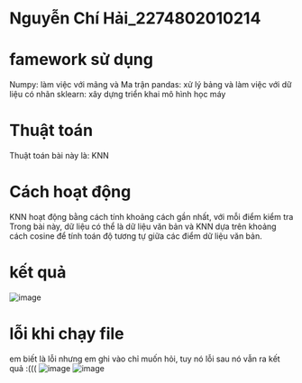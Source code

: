 # Nguyễn Chí Hải_2274802010214
# famework sử dụng
Numpy: làm việc với mãng và Ma trận pandas: xử lý bảng và làm việc với dữ liệu có nhãn sklearn: xây dựng triển khai mô hình học máy
# Thuật toán
Thuật toán bài này là: KNN 
# Cách hoạt động
KNN hoạt động bằng cách tính khoảng cách gần nhất, với mỗi điểm kiểm tra 
Trong bài này, dữ liệu có thể là dữ liệu văn bản và KNN dựa trên khoảng cách cosine để tính toán độ tương tự giữa các điểm dữ liệu văn bản.
# kết quả
![image](https://github.com/user-attachments/assets/ca01e23a-23ca-4bfd-8516-42448ffed810)

# lỗi khi chạy file 
em biết là lỗi nhưng em ghi vào chỉ muốn hỏi, tuy nó lỗi sau nó vẫn ra kết quả :((( 
![image](https://github.com/user-attachments/assets/a0b9729c-22f5-480a-a3da-90dba11a59cd)
![image](https://github.com/user-attachments/assets/c495ff3d-9c99-4459-8a0e-4b232ed28e2b)




